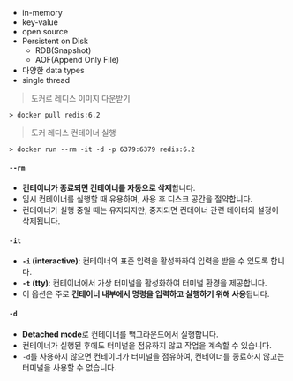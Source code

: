 - in-memory
- key-value
- open source
- Persistent on Disk
	- RDB(Snapshot)
	- AOF(Append Only File)
- 다양한 data types
- single thread

> 도커로 레디스 이미지 다운받기
```
> docker pull redis:6.2                                    
```

> 도커 레디스 컨테이너 실행

```
> docker run --rm -it -d -p 6379:6379 redis:6.2
```

#### **`--rm`**

- **컨테이너가 종료되면 컨테이너를 자동으로 삭제**합니다.
- 임시 컨테이너를 실행할 때 유용하며, 사용 후 디스크 공간을 절약합니다.
- 컨테이너가 실행 중일 때는 유지되지만, 중지되면 컨테이너 관련 데이터와 설정이 삭제됩니다.

#### **`-it`**

- **`-i` (interactive)**: 컨테이너의 표준 입력을 활성화하여 입력을 받을 수 있도록 합니다.
- **`-t` (tty)**: 컨테이너에서 가상 터미널을 활성화하여 터미널 환경을 제공합니다.
- 이 옵션은 주로 **컨테이너 내부에서 명령을 입력하고 실행하기 위해 사용**됩니다.

#### **`-d`**

- **Detached mode**로 컨테이너를 백그라운드에서 실행합니다.
- 컨테이너가 실행된 후에도 터미널을 점유하지 않고 작업을 계속할 수 있습니다.
- `-d`를 사용하지 않으면 컨테이너가 터미널을 점유하여, 컨테이너를 종료하지 않고는 터미널을 사용할 수 없습니다.